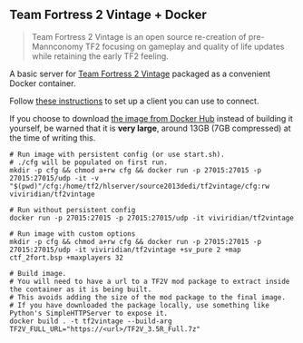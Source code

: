 ## Team Fortress 2 Vintage + Docker

> Team Fortress 2 Vintage is an open source re-creation of pre-Mannconomy TF2 focusing on gameplay and quality of life updates while retaining the early TF2 feeling.

A basic server for [Team Fortress 2 Vintage](https://www.moddb.com/mods/team-fortress-2-vintage) packaged as a convenient Docker container.

Follow [these instructions](https://www.moddb.com/mods/team-fortress-2-vintage/news/installing-tf2v1) to set up a client you can use to connect.

If you choose to download [the image from Docker Hub](https://cloud.docker.com/u/viviridian/repository/docker/viviridian/tf2vintage) instead of building it yourself, be warned that it is **very large**, around 13GB (7GB compressed) at the time of writing this.

```shell
# Run image with persistent config (or use start.sh).
# ./cfg will be populated on first run.
mkdir -p cfg && chmod a+rw cfg && docker run -p 27015:27015 -p 27015:27015/udp -it -v "$(pwd)"/cfg:/home/tf2/hlserver/source2013dedi/tf2vintage/cfg:rw viviridian/tf2vintage

# Run without persistent config
docker run -p 27015:27015 -p 27015:27015/udp -it viviridian/tf2vintage

# Run image with custom options
mkdir -p cfg && chmod a+rw cfg && docker run -p 27015:27015 -p 27015:27015/udp -it viviridian/tf2vintage +sv_pure 2 +map ctf_2fort.bsp +maxplayers 32

# Build image.
# You will need to have a url to a TF2V mod package to extract inside the container as it is being built.
# This avoids adding the size of the mod package to the final image.
# If you have downloaded the package locally, use something like Python's SimpleHTTPServer to expose it.
docker build . -t tf2vintage --build-arg TF2V_FULL_URL="https://<url>/TF2V_3.5R_Full.7z"
```
